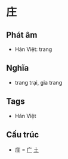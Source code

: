 # 庄

## Phát âm
* Hán Việt: trang

## Nghĩa
* trang trại, gia trang

## Tags
* Hán Việt

## Cấu trúc
* 庄 = [广](广.md) [土](土.md)

<script>window.HANZI_FIELD='庄';</script>